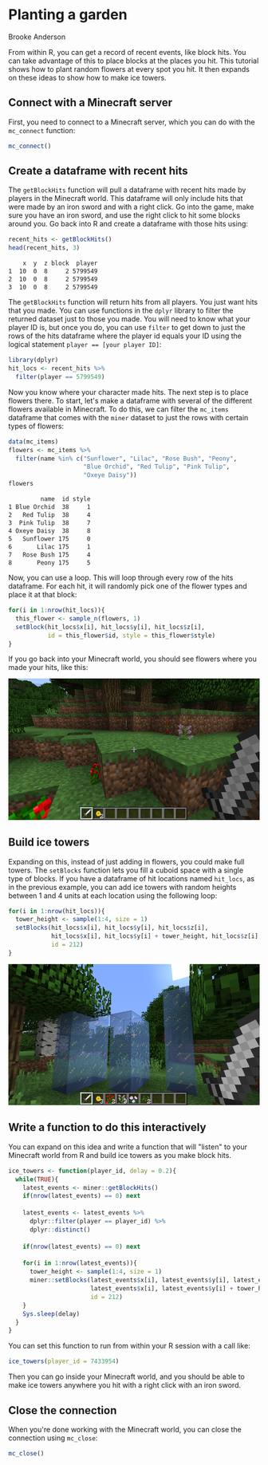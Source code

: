Planting a garden
================
Brooke Anderson

From within R, you can get a record of recent events, like block hits. You can take advantage of this to place blocks at the places you hit. This tutorial shows how to plant random flowers at every spot you hit. It then expands on these ideas to show how to make ice towers.

Connect with a Minecraft server
-------------------------------

First, you need to connect to a Minecraft server, which you can do with the `mc_connect` function:

``` r
mc_connect()
```

Create a dataframe with recent hits
-----------------------------------

The `getBlockHits` function will pull a dataframe with recent hits made by players in the Minecraft world. This dataframe will only include hits that were made by an iron sword and with a right click. Go into the game, make sure you have an iron sword, and use the right click to hit some blocks around you. Go back into R and create a dataframe with those hits using:

``` r
recent_hits <- getBlockHits()
head(recent_hits, 3)
```

        x  y  z block  player
    1  10  0  8     2 5799549
    2  10  0  8     2 5799549
    3  10  0  8     2 5799549

The `getBlockHits` function will return hits from all players. You just want hits that you made. You can use functions in the `dplyr` library to filter the returned dataset just to those you made. You will need to know what your player ID is, but once you do, you can use `filter` to get down to just the rows of the hits dataframe where the player id equals your ID using the logical statement `player == [your player ID]`:

``` r
library(dplyr)
hit_locs <- recent_hits %>%
  filter(player == 5799549)
```

Now you know where your character made hits. The next step is to place flowers there. To start, let's make a dataframe with several of the different flowers available in Minecraft. To do this, we can filter the `mc_items` dataframe that comes with the `miner` dataset to just the rows with certain types of flowers:

``` r
data(mc_items)
flowers <- mc_items %>%
  filter(name %in% c("Sunflower", "Lilac", "Rose Bush", "Peony",
                     "Blue Orchid", "Red Tulip", "Pink Tulip",
                     "Oxeye Daisy"))
flowers
```

             name  id style
    1 Blue Orchid  38     1
    2   Red Tulip  38     4
    3  Pink Tulip  38     7
    4 Oxeye Daisy  38     8
    5   Sunflower 175     0
    6       Lilac 175     1
    7   Rose Bush 175     4
    8       Peony 175     5

Now, you can use a loop. This will loop through every row of the hits dataframe. For each hit, it will randomly pick one of the flower types and place it at that block:

``` r
for(i in 1:nrow(hit_locs)){
  this_flower <- sample_n(flowers, 1)
  setBlock(hit_locs$x[i], hit_locs$y[i], hit_locs$z[i],
           id = this_flower$id, style = this_flower$style)
}
```

If you go back into your Minecraft world, you should see flowers where you made your hits, like this:

![](figure/flowers.png)

Build ice towers
----------------

Expanding on this, instead of just adding in flowers, you could make full towers. The `setBlocks` function lets you fill a cuboid space with a single type of blocks. If you have a dataframe of hit locations named `hit_locs`, as in the previous example, you can add ice towers with random heights between 1 and 4 units at each location using the following loop:

``` r
for(i in 1:nrow(hit_locs)){
  tower_height <- sample(1:4, size = 1)
  setBlocks(hit_locs$x[i], hit_locs$y[i], hit_locs$z[i],
            hit_locs$x[i], hit_locs$y[i] + tower_height, hit_locs$z[i],
            id = 212)
}
```

![](figure/ice_towers.png)

Write a function to do this interactively
-----------------------------------------

You can expand on this idea and write a function that will "listen" to your Minecraft world from R and build ice towers as you make block hits.

``` r
ice_towers <- function(player_id, delay = 0.2){
  while(TRUE){
    latest_events <- miner::getBlockHits()
    if(nrow(latest_events) == 0) next

    latest_events <- latest_events %>%
      dplyr::filter(player == player_id) %>%
      dplyr::distinct()

    if(nrow(latest_events) == 0) next

    for(i in 1:nrow(latest_events)){
      tower_height <- sample(1:4, size = 1)
      miner::setBlocks(latest_events$x[i], latest_events$y[i], latest_events$z[i],
                       latest_events$x[i], latest_events$y[i] + tower_height, latest_events$z[i],
                       id = 212)
    }
    Sys.sleep(delay)
  }
}
```

You can set this function to run from within your R session with a call like:

``` r
ice_towers(player_id = 7433954)
```

Then you can go inside your Minecraft world, and you should be able to make ice towers anywhere you hit with a right click with an iron sword.

Close the connection
--------------------

When you're done working with the Minecraft world, you can close the connection using `mc_close`:

``` r
mc_close()
```
